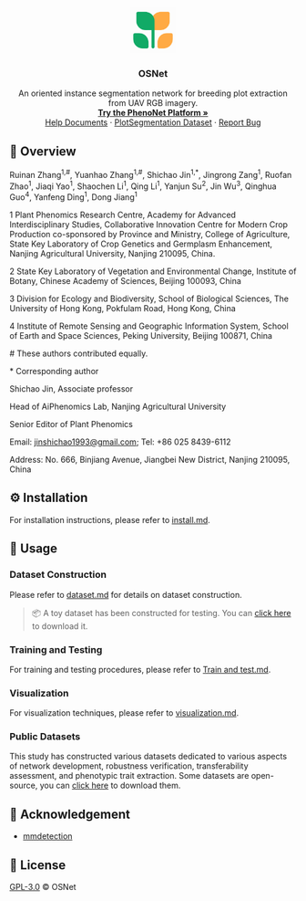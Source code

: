 <p align="center">
  <a href="https://phenonet.org/">
    <img src="./assets/images/phenonet.png" alt="Logo" width="80" height="80">
  </a>

  <h3 align="center">OSNet</h3>
  <p align="center">
    An oriented instance segmentation network for breeding plot extraction from UAV RGB imagery.
    <br />
    <a href="https://phenonet.org/"><strong>Try the PhenoNet Platform »</strong></a>
    <br />
     <a href="https://help.phenonet.org/">Help Documents</a>
    ·
    <a href="https://phenonet.org/plotsegmentation">PlotSegmentation Dataset</a>
    ·
      <a href="https://github.com/Jinlab-AiPhenomics/OSNet/issues">Report Bug</a>
</p>

## 📝 Overview

Ruinan Zhang<sup>1,#</sup>, Yuanhao Zhang<sup>1,#</sup>, Shichao Jin<sup>1,*</sup>, Jingrong Zang<sup>1</sup>, Ruofan Zhao<sup>1</sup>, Jiaqi Yao<sup>1</sup>, Shaochen Li<sup>1</sup>, Qing Li<sup>1</sup>, Yanjun Su<sup>2</sup>, Jin Wu<sup>3</sup>, Qinghua Guo<sup>4</sup>, Yanfeng Ding<sup>1</sup>, Dong Jiang<sup>1</sup> 

1 Plant Phenomics Research Centre, Academy for Advanced Interdisciplinary Studies, Collaborative Innovation Centre for Modern Crop Production co-sponsored by Province and Ministry, College of Agriculture, State Key Laboratory of Crop Genetics and Germplasm Enhancement, Nanjing Agricultural University, Nanjing 210095, China.

2 State Key Laboratory of Vegetation and Environmental Change, Institute of Botany, Chinese Academy of Sciences, Beijing 100093, China

3 Division for Ecology and Biodiversity, School of Biological Sciences, The University of Hong Kong, Pokfulam Road, Hong Kong, China

4 Institute of Remote Sensing and Geographic Information System, School of Earth and Space Sciences, Peking University, Beijing 100871, China

\# These authors contributed equally.

\* Corresponding author

Shichao Jin, Associate professor 

Head of AiPhenomics Lab, Nanjing Agricultural University

Senior Editor of Plant Phenomics

Email: [jinshichao1993@gmail.com](mailto:jinshichao1993@gmail.com); Tel: +86 025 8439-6112

Address: No. 666, Binjiang Avenue, Jiangbei New District, Nanjing 210095, China

## ⚙️ Installation

For installation instructions, please refer to [install.md](https://github.com/Jinlab-AiPhenomics/OSNet/tree/main/docs/install.md).

## 🚀 Usage

### Dataset Construction

Please refer to [dataset.md](https://github.com/Jinlab-AiPhenomics/OSNet/tree/main/docs/dataset.md) for details on dataset construction.

> 📦 A toy dataset has been constructed for testing. You can [click here](https://drive.google.com/drive/folders/1YAIbfmn8SOGzfYTR2a2BFSEeOdmLew1R) to download it.

### Training and Testing

For training and testing procedures, please refer to [Train and test.md](https://github.com/Jinlab-AiPhenomics/OSNet/tree/main/docs/train%20and%20test.md).

### Visualization

For visualization techniques, please refer to [visualization.md](https://github.com/Jinlab-AiPhenomics/OSNet/tree/main/docs/visualization.md).

### Public Datasets

This study has constructed various datasets dedicated to various aspects of network development, robustness verification, transferability assessment, and phenotypic trait extraction. Some datasets are open-source, you can [click here](https://phenonet.org/plotsegmentation)  to download them.

## 🙏 Acknowledgement

- [mmdetection](https://github.com/open-mmlab/mmdetection)

## 📄 License

 [GPL-3.0](LICENSE) © OSNet
